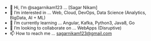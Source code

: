 - 👋 Hi, I’m @sagarnikam123 ... [Sagar Nikam]
- 👀 I’m interested in ... Web, Cloud, DevOps, Data Science (Analytics, BigData, AI + ML)
- 🌱 I’m currently learning ... Angular, Kafka, Python3, Java8, Go
- 💞️ I’m looking to collaborate on ... WebApps (Disruptive)
- 📫 How to reach me ... sagarnikam123@gmail.com

<!---
sagarnikam123/sagarnikam123 is a ✨ special ✨ repository because its `README.md` (this file) appears on your GitHub profile.
You can click the Preview link to take a look at your changes.
--->

